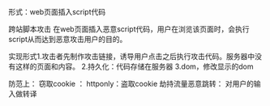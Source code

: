 形式：web页面插入script代码

跨站脚本攻击
在web页面插入恶意script代码，用户在浏览该页面时，会执行script从而达到恶意攻击用户的目的。



实现形式1.攻击者先制作攻击链接，诱导用户点击之后执行攻击代码。服务器中没有这样的页面和内容。
2.持久化：代码存储在服务器
3.dom，修改显示的dom

防范上：
窃取cookie   ：  httponly：盗取cookie
劫持流量恶意跳转： 对用户的输入做转译
